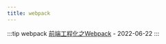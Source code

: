 ```yaml
---
title: webpack
---
```


:::tip webpack
[前端工程化之Webpack](https://juejin.cn/post/7111760110594031630/) - 2022-06-22
:::
